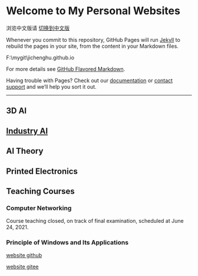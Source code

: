 # Welcome to My Personal Websites

浏览中文版请 [切换到中文版](index_cn.md)

[^_^]:
Whenever you commit to this repository, GitHub Pages will run [Jekyll](https://jekyllrb.com/) to rebuild the pages in your site, from the content in your Markdown files.

[^_^]:
F:\mygit\jichenghu.github.io

[^_^]:
For more details see [GitHub Flavored Markdown](https://guides.github.com/features/mastering-markdown/).

[^_^]:
Having trouble with Pages? Check out our [documentation](https://docs.github.com/categories/github-pages-basics/) or [contact support](https://support.github.com/contact) and we’ll help you sort it out.

*****************************

## 3D AI


## [Industry AI](industry-ai/industry-ai.md)


## AI Theory


## Printed Electronics


## Teaching Courses

### Computer Networking

Course teaching closed, on track of final examination, scheduled at June 24, 2021.

### Principle of Windows and Its Applications

[website github](https://github.com/principleWindows)

[website gitee](https://gitee.com/principlewindows)


